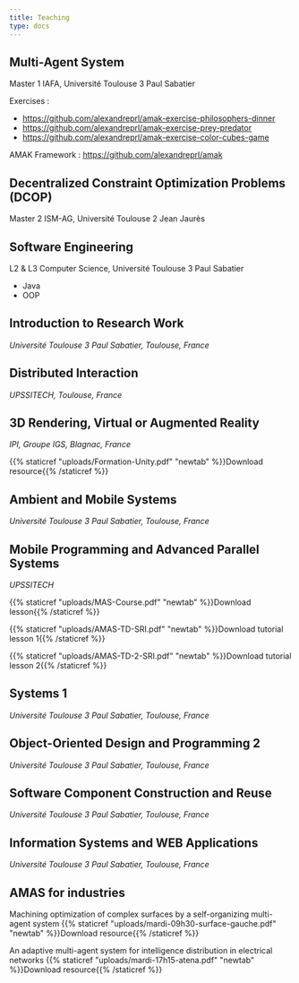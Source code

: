 ```yaml
---
title: Teaching
type: docs
---
```


## Multi-Agent System
Master 1 IAFA, Université Toulouse 3 Paul Sabatier

Exercises :
- https://github.com/alexandreprl/amak-exercise-philosophers-dinner
- https://github.com/alexandreprl/amak-exercise-prey-predator
- https://github.com/alexandreprl/amak-exercise-color-cubes-game

AMAK Framework : https://github.com/alexandreprl/amak

## Decentralized Constraint Optimization Problems (DCOP)
Master 2 ISM-AG, Université Toulouse 2 Jean Jaurès

## Software Engineering
L2 & L3 Computer Science, Université Toulouse 3 Paul Sabatier

- Java
- OOP

## Introduction to Research Work
_Université Toulouse 3 Paul Sabatier, Toulouse, France_

## Distributed Interaction
_UPSSITECH, Toulouse, France_

## 3D Rendering, Virtual or Augmented Reality
_IPI, Groupe IGS, Blagnac, France_

{{% staticref "uploads/Formation-Unity.pdf" "newtab" %}}Download resource{{% /staticref %}}

## Ambient and Mobile Systems
_Université Toulouse 3 Paul Sabatier, Toulouse, France_

## Mobile Programming and Advanced Parallel Systems
_UPSSITECH_

{{% staticref "uploads/MAS-Course.pdf" "newtab" %}}Download lesson{{% /staticref %}}

{{% staticref "uploads/AMAS-TD-SRI.pdf" "newtab" %}}Download tutorial lesson 1{{% /staticref %}}

{{% staticref "uploads/AMAS-TD-2-SRI.pdf" "newtab" %}}Download tutorial lesson 2{{% /staticref %}}

## Systems 1
_Université Toulouse 3 Paul Sabatier, Toulouse, France_

## Object-Oriented Design and Programming 2
_Université Toulouse 3 Paul Sabatier, Toulouse, France_

## Software Component Construction and Reuse
_Université Toulouse 3 Paul Sabatier, Toulouse, France_

## Information Systems and WEB Applications
_Université Toulouse 3 Paul Sabatier, Toulouse, France_

## AMAS for industries
Machining optimization of complex surfaces by a self-organizing multi-agent system
{{% staticref "uploads/mardi-09h30-surface-gauche.pdf" "newtab" %}}Download resource{{% /staticref %}}

An adaptive multi-agent system for intelligence distribution in electrical networks
{{% staticref "uploads/mardi-17h15-atena.pdf" "newtab" %}}Download resource{{% /staticref %}}
